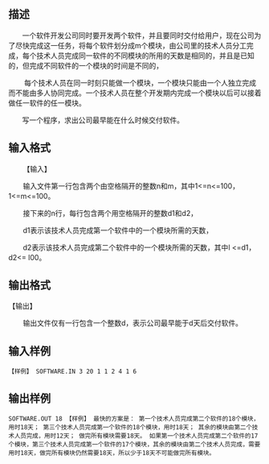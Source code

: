 ## 描述

<p>       一个软件开发公司同时要开发两个软件，并且要同时交付给用户，现在公司为了尽快完成这一任务，将每个软件划分成<span lang="EN-US">m</span><span class="GramE">个</span>模块，由公司里的技术人员分工完成，每个技术人员完成同一软件的不同模块的所用的天数是相同的，并且是已知的，但完成不同软件的一个模块的时间是不同的，</p> <p>        每个技术人员在同一时刻只能做<span class="GramE">一个模块，一个模块</span>只能由一个人独立完成而不能由多人协同完成。一个技术人员在整个开发期内完成一个模块以后可以接着做任一软件的任一模块。</p> <p>       写一个程序，求出公司最早能在什么时候交付软件。</p> <p></p>

## 输入格式

<p class="MsoNormal" style="TEXT-INDENT: 21.75pt">【输入】</p> <p class="MsoNormal" style="TEXT-INDENT: 21.75pt">输入文件第一行包含两个由空格隔开的整数<span lang="EN-US">n</span>和<span lang="EN-US">m</span>，其中<span lang="EN-US">1<=n<=100</span>，<span lang="EN-US">1<=m<=100</span>。</p> <p class="MsoNormal" style="TEXT-INDENT: 21.75pt">接下来的<span lang="EN-US">n</span><span class="GramE">行，每行包</span>含两个用空格隔开的整数<span lang="EN-US">d1</span>和<span lang="EN-US">d2</span>，</p> <p class="MsoNormal" style="TEXT-INDENT: 21.75pt"><span lang="EN-US">d1</span>表示该技术人员完成第一个软件中的一个模块所需的天数，</p> <p class="MsoNormal" style="TEXT-INDENT: 21.75pt"><span lang="EN-US">d2</span>表示该技术人员完成第二个软件中的一个模块所需的天数，其中<span lang="EN-US">l <=d1</span>，<span lang="EN-US">d2<= l00</span>。</p> <p class="MsoNormal" style="TEXT-INDENT: 21.75pt"></p> <p></p>

## 输出格式

<p class="MsoNormal">【输出】</p> <p class="MsoNormal" style="TEXT-INDENT: 21.75pt">输出文件仅有一行包含一个整数<span lang="EN-US">d</span>，表示公司最早能于<span lang="EN-US">d</span>天后交付软件。</p> <p></p>

## 输入样例

```plaintext
【样例】 SOFTWARE.IN 3 20 1 1 2 4 1 6 
```

## 输出样例

```plaintext
SOFTWARE.OUT 18 【样例】 最快的方案是： 第一个技术人员完成第二个软件的18个模块，用时18天； 第三个技术人员完成第一个软件的18个模块，用时18天； 其余的模块由第二个技术人员完成，用时12天； 做完所有模块需要18天。 如果第一个技术人员完成第二个软件的17个模块，第三个技术人员完成第一个软件的17个模块，其余的模块由第二个技术人员完成，需要用时18天，做完所有模块仍然需要18天，所以少于18天不可能做完所有模块。 
```



 



 

